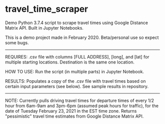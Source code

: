 # travel_time_scraper

Demo Python 3.7.4 script to scrape travel times using Google Distance Matrix API. Built in Jupyter Notebooks. 

This is a demo project made in February 2020. Beta/personal use so expect some bugs.

----------------------------------------------------------------

REQUIRES: .csv file with columns [FULL ADDRESS], [long], and [lat] for multiple starting locations. Destination is the same one location. 

HOW TO USE: Run the script (in multiple parts) in Jupyter Notebook.

RESULTS: Populates a copy of the .csv file with travel times based on certain input parameters (see below). See sample results in repository.

----------------------------------------------------------------

NOTE: Currently pulls driving travel times for departure times of every 1/2 hour from 6am-9am and 3pm-6pm (assumed peak hours for traffic), for the date of Tuesday February 23, 2021 in the EST time zone. Returns "pessimistic" travel time estimates from Google Distance Matrix API.

